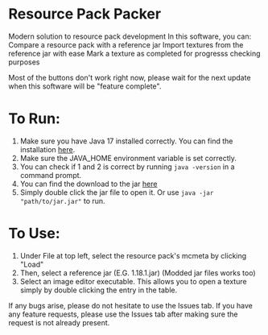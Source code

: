 # Resource Pack Packer
Modern solution to resource pack development
In this software, you can:
    Compare a resource pack with a reference jar
    Import textures from the reference jar with ease
    Mark a texture as completed for progresss checking purposes

Most of the buttons don't work right now, please wait for the next update when this software will be "feature complete".

# To Run:
1) Make sure you have Java 17 installed correctly. You can find the installation [here](https://adoptium.net/?variant=openjdk17&jvmVariant=hotspot
).
2) Make sure the JAVA_HOME environment variable is set correctly.
3) You can check if 1 and 2 is correct by running `java -version` in a command prompt.
4) You can find the download to the jar [here](https://github.com/RedCocoon/resourcepackpacker/releases)
5) Simply double click the jar file to open it. Or use `java -jar "path/to/jar.jar"` to run.

# To Use:
1) Under File at top left, select the resource pack's mcmeta by clicking "Load"
2) Then, select a reference jar (E.G. 1.18.1.jar) (Modded jar files works too)
3) Select an image editor executable. This allows you to open a texture simply by double clicking the entry in the table.

If any bugs arise, please do not hesitate to use the Issues tab.
If you have any feature requests, please use the Issues tab after making sure the request is not already present.
